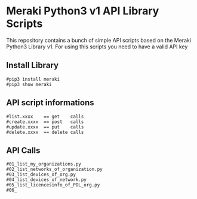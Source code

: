 # Meraki Python3 v1 API Library Scripts 
This repository contains a bunch of simple API scripts based on the Meraki Python3 Library v1.
For using this scripts you need to have a valid API key


## Install Library
    #pip3 install meraki
    #pip3 show meraki

## API script informations
    #list.xxxx    == get    calls
    #create.xxxx  == post   calls
    #update.xxxx  == put    calls
    #delete.xxxx  == delete calls
    
## API Calls

    #01_list_my_organizations.py
    #02_list_networks_of_organization.py
    #03_list_devices_of_org.py
    #04_list_devices_of_network.py
    #05_list_licencesinfo_of_PDL_org.py
    #06_

